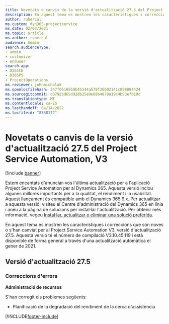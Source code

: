 ```yaml
---
title: Novetats o canvis de la versió d'actualització 27.5 del Project Service Automation revisió, V3
description: En aquest tema es mostren les característiques i correccions que hi ha disponibles per al llançament de l'actualització 27.5, V3, de Project Service Automation.
author: ruhercul
ms.custom: dyn365-projectservice
ms.date: 02/03/2021
ms.topic: article
ms.author: ruhercul
audience: Admin
search.audienceType:
- admin
- customizer
- enduser
search.app:
- D365CE
- D365PS
- ProjectOperations
ms.reviewer: johnmichalak
ms.openlocfilehash: 347f0516550b4b144a579f26602141c898884424
ms.sourcegitcommit: c0792bd65d92db25e0e8864879a19c4b93efb10c
ms.translationtype: MT
ms.contentlocale: ca-ES
ms.lasthandoff: 04/14/2022
ms.locfileid: "8588172"
---
```

# <a name="whats-new-or-changed-in-project-service-automation-update-release-275-v3"></a>Novetats o canvis de la versió d'actualització 27.5 del Project Service Automation, V3

[!include [banner](../includes/psa-now-project-operations.md)]

Estem encantats d'anunciar-vos l'última actualització per a l'aplicació Project Service Automation per al Dynamics 365. Aquesta versió inclou algunes millores importants per a la qualitat, el rendiment i la usabilitat. Aquest llançament és compatible amb el Dynamics 365 9.x. Per actualitzar a aquesta versió, visiteu el Centre d'administració del Dynamics 365 en línia i aneu a la pàgina de solucions per instal·lar l'actualització. Per obtenir més informació, vegeu [Instal·lar, actualitzar o eliminar una solució preferida](/power-platform/admin/install-remove-preferred-solution).

En aquest tema es mostren les característiques i correccions que són noves o s'han canviat per al Project Service Automation V3, versió d'actualització 27.5. Aquesta versió té el número de compilació V3.10.45.119 i està disponible de forma general a través d'una actualització automàtica el gener de 2021.

## <a name="update-release-275"></a>Versió d'actualització 27.5

### <a name="bug-fixes"></a>Correccions d'errors


**Administració de recursos**

S'han corregit els problemes següents:

- Planificació de la degradació del rendiment de la cerca d'assistència


[!INCLUDE[footer-include](../includes/footer-banner.md)]
